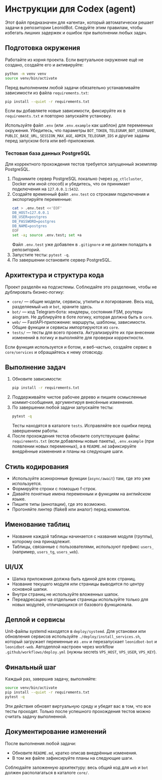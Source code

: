 # Инструкции для Codex (agent)

Этот файл предназначен для «агента», который автоматически решает задачи в репозитории LeonidBot. Следуйте этим правилам, чтобы избегать лишних задержек и ошибок при выполнении любых задач.

## Подготовка окружения

Работайте из корня проекта. Если виртуальное окружение ещё не создано, создайте его и активируйте:

```bash
python -m venv venv
source venv/bin/activate
```

Перед выполнением любой задачи обязательно устанавливайте зависимости из файла `requirements.txt`:

```bash
pip install --quiet -r requirements.txt
```

Если вы добавляете новые зависимости, фиксируйте их в `requirements.txt` и повторно запускайте установку.

Используйте файл `.env` (или `.env.example` как шаблон) для переменных окружения. Убедитесь, что параметры `BOT_TOKEN`, `TELEGRAM_BOT_USERNAME`, `PUBLIC_BASE_URL`, `SESSION_MAX_AGE`, `ADMIN_TELEGRAM_IDS` и другие заданы перед запуском бота или веб-приложения.

### Тестовая база данных PostgreSQL

Для корректного прохождения тестов требуется запущенный экземпляр PostgreSQL.

1. Поднимите сервер PostgreSQL локально (через `pg_ctlcluster`, Docker или иной способ) и убедитесь, что он принимает подключения на `127.0.0.1:5432`.
2. Создайте временный файл `.env.test` со строками подключения и экспортируйте переменные:
   ```bash
   cat > .env.test <<'EOF'
   DB_HOST=127.0.0.1
   DB_USER=postgres
   DB_PASSWORD=postgres
   DB_NAME=postgres
   EOF
   set -a; source .env.test; set +a
   ```
   Файл `.env.test` уже добавлен в `.gitignore` и не должен попадать в репозиторий.
3. Запустите тесты: `pytest -q`.
4. По завершении остановите сервер PostgreSQL.

## Архитектура и структура кода

Проект разделён на подсистемы. Соблюдайте это разделение, чтобы не дублировать бизнес‑логику:

- `core/` — общие модели, сервисы, утилиты и логирование. Весь код, разделяемый `web` и `bot`, храните здесь.
- `bot/` — код Telegram‑бота: хендлеры, состояния FSM, роутеры aiogram. Не дублируйте в боте логику, которая должна быть в `core`.
- `web/` — FastAPI‑приложение: маршруты, шаблоны, зависимости. Общие функции и сервисы импортируются из `core`.
- `tests/` — тесты для всего проекта. Актуализируйте их при внесении изменений в логику и выполняйте для проверки корректности.

Если функция используется и ботом, и веб‑частью, создайте сервис в `core/services` и обращайтесь к нему отовсюду.

## Выполнение задач

1. Обновите зависимости:
   ```bash
   pip install -r requirements.txt
   ```
2. Поддерживайте чистое рабочее дерево и пишите осмысленные коммит‑сообщения, аргументируя внесённые изменения.
3. По завершении любой задачи запускайте тесты:
   ```bash
   pytest -q
   ```
   Тесты находятся в каталоге `tests`. Исправляйте все ошибки перед завершением работы.
4. После прохождения тестов обновите сопутствующие файлы: `requirements.txt` (если добавлены новые пакеты), `.env.example` (при появлении новых переменных), а в `README.md` зафиксируйте внедрённые изменения и планы на следующие шаги.

## Стиль кодирования

- Используйте асинхронные функции (`async/await`) там, где это уже используется.
- Формируйте строки с помощью f‑строк.
- Давайте понятные имена переменным и функциям на английском языке.
- Пишите типы (аннотации), где это возможно.
- Прогоняйте линтер (flake8 или аналог) перед коммитом.

## Именование таблиц

- Название каждой таблицы начинается с названия модуля (группы), которому она принадлежит.
- Таблицы, связанные с пользователями, используют префикс `users_` (например, `users_tg`, `users_web`).

## UI/UX

- Шапка приложения должна быть единой для всех страниц.
- Название текущего модуля или страницы выводится по центру основной шапки.
- Внутри страниц не используйте вложенных шапок.
- Переадресацию на отдельные страницы используйте только для новых модулей, отличающихся от базового функционала.

## Деплой и сервисы

Unit-файлы systemd находятся в `deploy/systemd`. Для установки или обновления сервисов используйте `./deploy/install_services.sh`, который загружает переменные из `.env` и перезапускает `leonidbot-bot` и `leonidbot-web`. Автодеплой настроен через workflow `.github/workflows/deploy.yml` (нужны secrets `VPS_HOST`, `VPS_USER`, `VPS_KEY`).

## Финальный шаг

Каждый раз, завершив задачу, выполняйте:

```bash
source venv/bin/activate
pip install --quiet -r requirements.txt
pytest -q
```

Эти действия обновят виртуальную среду и убедят вас в том, что все тесты проходят. Только после успешного прохождения тестов можно считать задачу выполненной.

## Документирование изменений

После выполнения любой задачи:

- Обновите `README.md`, кратко описав внедрённые изменения.
- В том же файле зафиксируйте планы на следующие шаги.

Соблюдайте заложенную архитектуру: весь общий код для `web` и `bot` должен располагаться в каталоге `core/`.
